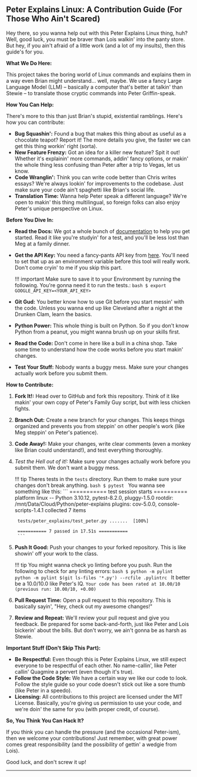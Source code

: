 ## Peter Explains Linux: A Contribution Guide (For Those Who Ain't Scared)

Hey there, so you wanna help out with this Peter Explains Linux thing, huh? Well, good luck, you must be braver than Lois walkin' into the panty store. But hey, if you ain't afraid of a little work (and a lot of my insults), then this guide's for you.

**What We Do Here:**

This project takes the boring world of Linux commands and explains them in a way even Brian might understand... well, maybe. We use a fancy Large Language Model (LLM) – basically a computer that's better at talkin' than Stewie – to translate those cryptic commands into Peter Griffin-speak.

**How You Can Help:**

There's more to this than just Brian's stupid, existential ramblings. Here's how you can contribute:

-   **Bug Squashin':** Found a bug that makes this thing about as useful as a chocolate teapot? Report it! The more details you give, the faster we can get this thing workin' right (sorta).
-   **New Feature Frenzy:** Got an idea for a killer new feature? Spit it out! Whether it's explainin' more commands, addin' fancy options, or makin' the whole thing less confusing than Peter after a trip to Vegas, let us know.
-   **Code Wranglin':** Think you can write code better than Chris writes essays? We're always lookin' for improvements to the codebase. Just make sure your code ain't spaghetti like Brian's social life.
-   **Translation Time:** Wanna help Peter speak a different language? We're open to makin' this thing multilingual, so foreign folks can also enjoy Peter's unique perspective on Linux.

**Before You Dive In:**

-   **Read the Docs:** We got a whole bunch of [documentation](https://atick.dev/peter-explains/) to help you get started. Read it like you're studyin' for a test, and you'll be less lost than Meg at a family dinner.
-   **Get the API Key:** You need a fancy-pants API key from [here](https://aistudio.google.com/app/). You'll need to set that up as an environment variable before this tool will really work. Don't come cryin' to me if you skip this part.
    
    !!! important
        Make sure to save it to your Environment by running the following. You're gonna need it to run the tests.:
        ```bash
        $ export GOOGLE_API_KEY=<YOUR_API_KEY>
        ```

-   **Git Gud:** You better know how to use Git before you start messin' with the code. Unless you wanna end up like Cleveland after a night at the Drunken Clam, learn the basics.
-   **Python Power:** This whole thing is built on Python. So if you don't know Python from a peanut, you might wanna brush up on your skills first.
-   **Read the Code:** Don't come in here like a bull in a china shop. Take some time to understand how the code works before you start makin' changes.
-   **Test Your Stuff:** Nobody wants a buggy mess. Make sure your changes actually work before you submit them.

**How to Contribute:**

1. **Fork It!:** Head over to GitHub and fork this repository. Think of it like makin' your own copy of Peter's Family Guy script, but with less chicken fights.
2. **Branch Out:** Create a new branch for your changes. This keeps things organized and prevents you from steppin' on other people's work (like Meg steppin' on Peter's patience).
3. **Code Away!:** Make your changes, write clear comments (even a monkey like Brian could understand!), and test everything thoroughly.
4. *Test the Hell out of it!:* Make sure your changes actually work before you submit them. We don't want a buggy mess.

    !!! tip
        Theres tests in the `tests` directory. Run them to make sure your changes don't break anything.
        ```bash
        $ pytest
        ```
        You wanna see something like this:
        ```
        =========== test session starts ==========
        platform linux -- Python 3.10.12, pytest-8.2.0, pluggy-1.5.0
        rootdir: /mnt/Data/Cloud/Python/peter-explains
        plugins: cov-5.0.0, console-scripts-1.4.1
        collected 7 items                

        tests/peter_explains/test_peter.py .......  [100%]

        =========== 7 passed in 17.51s ===========
        ```

5. **Push It Good:** Push your changes to your forked repository. This is like showin' off your work to the class.

    !!! tip
        You might wanna check yo linting before you push. Run the following to check for any linting errors:
        ```bash
        $ python -m pylint python -m pylint $(git ls-files '*.py') --rcfile .pylintrc
        ```
        It better be a 10.0/10.0 like Peter's IQ.
        ```
        Your code has been rated at 10.00/10 (previous run: 10.00/10, +0.00)
        ```

6. **Pull Request Time:** Open a pull request to this repository. This is basically sayin', "Hey, check out my awesome changes!"
7. **Review and Repeat:** We'll review your pull request and give you feedback. Be prepared for some back-and-forth, just like Peter and Lois bickerin' about the bills. But don't worry, we ain't gonna be as harsh as Stewie.

**Important Stuff (Don't Skip This Part):**

-   **Be Respectful:** Even though this is Peter Explains Linux, we still expect everyone to be respectful of each other. No name-callin', like Peter callin' Quagmire a pervert (even though it's true).
-   **Follow the Code Style:** We have a certain way we like our code to look. Follow the style guide so your code doesn't stick out like a sore thumb (like Peter in a speedo).
-   **Licensing:** All contributions to this project are licensed under the MIT License. Basically, you're giving us permission to use your code, and we're doin' the same for you (with proper credit, of course).

**So, You Think You Can Hack It?**

If you think you can handle the pressure (and the occasional Peter-ism), then we welcome your contributions! Just remember, with great power comes great responsibility (and the possibility of gettin' a wedgie from Lois).

Good luck, and don't screw it up!

---
